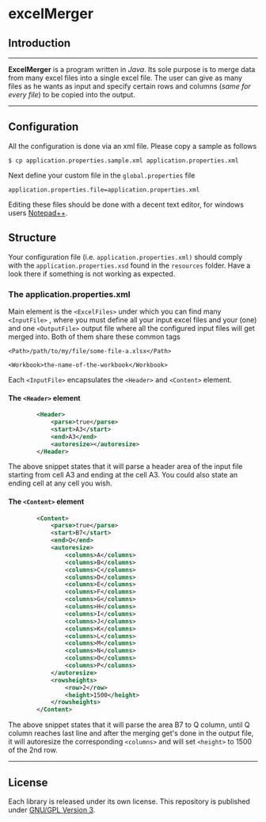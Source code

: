 # excelMerger

## Introduction 

------

**ExcelMerger** is a program written in *Java*. Its sole purpose is to merge data from many excel files into a single excel file. The user can give as many files as he wants as input and specify certain rows and columns (*same for every file*) to be copied into the output. 

------
## Configuration

All the configuration is done via an xml file. Please copy a sample as follows 

~~~~
$ cp application.properties.sample.xml application.properties.xml
~~~~

Next define your custom file in the `global.properties` file

~~~~
application.properties.file=application.properties.xml
~~~~

Editing these files should be done with a decent text editor, for windows users [Notepad++](https://notepad-plus-plus.org). 

## Structure

Your configuration file (i.e. `application.properties.xml)` should comply with the `application.properties.xsd` found in the `resources` folder. Have a look there if something is not working as expected. 

### The application.properties.xml

Main element is the `<ExcelFiles>` under which you can find many `<InputFile>` , where you must define all your input excel files and your (one) and one `<OutputFile>` output file where all the configured input files will get merged into. Both of them share these common tags

`<Path>/path/to/my/file/some-file-a.xlsx</Path>`

`<Workbook>the-name-of-the-workbook</Workbook>`

Each `<InputFile>` encapsulates the `<Header>` and `<Content>` element.

#### The `<Header>` element
```xml
        <Header>
            <parse>true</parse>
            <start>A3</start>
            <end>A3</end>
            <autoresize></autoresize>
        </Header>
```
The above snippet states that it will parse a header area of the input file starting from cell A3 and ending at the cell A3. You could also state an ending cell at any cell you wish.

#### The `<Content>` element
```xml
        <Content>
            <parse>true</parse>
            <start>B7</start>
            <end>Q</end>
            <autoresize>
                <columns>A</columns>
                <columns>B</columns>
                <columns>C</columns>
                <columns>D</columns>
                <columns>E</columns>
                <columns>F</columns>
                <columns>G</columns>
                <columns>H</columns>
                <columns>I</columns>
                <columns>J</columns>
                <columns>K</columns>
                <columns>L</columns>
                <columns>M</columns>
                <columns>N</columns>
                <columns>O</columns>
                <columns>P</columns>
            </autoresize>
            <rowsheights>
                <row>2</row>
                <height>1500</height>
            </rowsheights>
        </Content>
```
The above snippet states that it will parse the area B7 to Q column, until Q column reaches last line and after the merging get's done in the output file, it will autoresize the corresponding `<columns>` and will set `<height>` to 1500 of the 2nd row. 


------

 ## License

Each library is released under its own license. This repository is published under [GNU/GPL Version 3](LICENSE).


